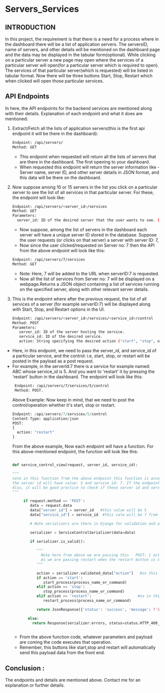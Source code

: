 # Servers_Services

## INTRODUCTION

In this project, the requirement is that there is a need for a process where in the dashboard there will be a list of application servers. The serversID, name of servers, and other details will be mentioned on the
dashboard page and the data may be displayed in the tabular form(optional). While clicking on a particular server a new page may open where the services of a particular server will open(for a particular server which is required to open). The services of that particular server(which is requested) will be listed in tabular format. Now there will be three buttons Start, Stop, Restart which when clicked will open those particular services.


## API Endpoints

In here, the API endpoints for the backend services are mentioned along with their details. Explanation of each endpoint and what it does are mentioned:

1. Extract/Fetch all the lists of application servers(this is the first api endpoint it will be there in the dashboard):
   ```bash
   Endpoint: /api/servers/
   Method: GET
   ```
   - This endpoint when requested will return all the lists of servers that are there in the dashboard. The first opening to your dashboard.
   - When requested this endpoint will return the server information like - Server name, server ID, and other server details in JSON format, and this data will be there on the dashboard.

   
2. Now suppose among 10 or 15 servers in the list you click on a particular server to see the list of all services in that particular server. For these, the endpoint will look like:
   ```bash
   Endpoint: /api/servers/<server_id>/services
   Method: GET
   Parameters:
     server_id: ID of the desired server that the user wants to see. ( this is data that needs to be passed as <server_id> is a placeholder.
   ```
   
   - Now suppose, among the list of servers in the dashboard each server will have a unique server ID stored in the database. Suppose the user requests (or clicks on that server) a server with server ID: 7,
   - Now since the user clicked/requested on Server no: 7 then the API from the above endpoint will look like this:
   
   ```bash
   Endpoint: /api/servers/7/services
   Method: GET
   ```
   
   - Note: Here, 7 will be added to the URL when serverID:7 is requested.
   - Now all the list of services from Server no: 7 will be displayed on a webpage.Returns a JSON object containing a list of services running on the specified server, along with other relevant server details.

  
3. This is the endpoint where after the previous request, the list of all services of a server (for example serverID:7) will be displayed along with Start, Stop, and Restart options in the UI.
   ```bash
   Endpoint: /api/servers/<server_id>/services/<service_id>/control
   Method: POST
   Parameters:
      server_id: ID of the server hosting the service.
      service_id: ID of the desired service.
      action: String specifying the desired action ("start", "stop", or "restart").
   ```
  - Here, in this endpoint, we need to pass the server_id, and service_id of a particular service, and the control: i.e, start, stop, or restart will be posted in the payload as a post request.
  - For example, in the serverId:7 there is a service for example named: ABC whose service_id is 5. And you want to 'restart' it by pressing the 'restart' button in the dashboard. The endpoint will look like this:
    ```bash
     Endpoint: /api/servers/7/services/5/control
     Method: POST.
    ```
    Above Example: Now keep in mind, that we need to post the control/operation whether it's start, stop or restart.
    ```python copy
    Endpoint: /api/servers/7/services/5/control
    Content-Type: application/json
    POST:
    {
      action: "restart"
    }
    ```
    From the above example, Now each endpoint will have a function. For this above-mentioned endpoint, the function will look like this:
    ```python copy
    
    def service_control_view(request, server_id, service_id):
    
    """
    note in this function from the above endpoint this function is accepting parameters like server id, and service id. Now from the above example: /api/servers/7/services/5/control
    the server id will have value: 5 and service id: 7. If the endpoint gets requested this function will get triggered to evaluate this.
    Also, it will be good practice to check if these server id and service id are present or not in DB. Write the logic.
    """
    
         if request.method == 'POST':
            data = request.data
            data["server_id"] = server_id   #this value will be 5
            data["service_id"] = service_id  #this vale will be 7 from above example

            # Note serializers are there in Django for validation and also to convert JSON data into Python understandable data.
    
            serializer = ServiceControlSerializer(data=data)

            if serializer.is_valid():
   
               """
                 Note here from above we are passing this   POST: { action: 'restart' }, see the above snippet. Now that action, in this case, will have the data action: 'restart'.
                 As we are passing restart when the restart button is clicked.
               """
    
               action = serializer.validated_data["action"]   #in this line the data will evaluate to action = 'restart' from the endpoint payload: { action: 'restart' }
               if action == 'start':
                  start_process(process_name_or_command)
               elif action == 'stop':
                  stop_process(process_name_or_command)
               elif action == 'restart':                     #so in this case this will be executed.
                  restart_process(process_name_or_command)

               return JsonResponse({'status': 'success', 'message': f'Service {action}ed successfully'}) #and this message will be displayed.
    
           else:
             return Response(serializer.errors, status=status.HTTP_400_BAD_REQUEST)
                 
    ```
    - From the above function code, whatever parameters and payload are coming the code executes that operation.
    - Remember, this buttons like start,stop and restart will automatically send this payload data from the front end. 
   
   ## Conclusion :
   The endpoints and details are mentioned above. Contact me for an explanation or further details.
   
   
   
    






